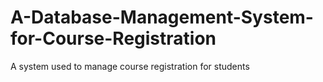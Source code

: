 # A-Database-Management-System-for-Course-Registration
A system used to manage course registration for students

